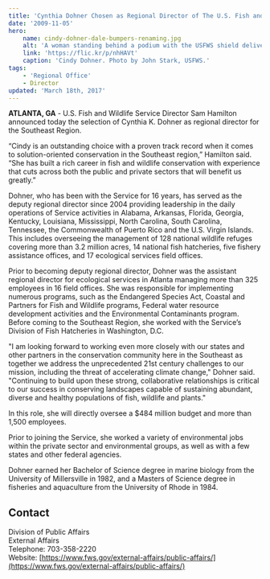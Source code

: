 ```yaml
---
title: 'Cynthia Dohner Chosen as Regional Director of The U.S. Fish and Wildlife Service’s Southeast Region'
date: '2009-11-05'
hero:
    name: cindy-dohner-dale-bumpers-renaming.jpg
    alt: 'A woman standing behind a podium with the USFWS shield delivers a speech.'
    link: 'https://flic.kr/p/nhHAVt'
    caption: 'Cindy Dohner. Photo by John Stark, USFWS.'
tags:
    - 'Regional Office'
    - Director
updated: 'March 18th, 2017'
---
```


**ATLANTA, GA** - U.S. Fish and Wildlife Service Director Sam Hamilton announced today the selection of Cynthia K. Dohner as regional director for the Southeast Region.  

“Cindy is an outstanding choice with a proven track record when it comes to solution-oriented conservation in the Southeast region,” Hamilton said. “She has built a rich career in fish and wildlife conservation with experience that cuts across both the public and private sectors that will benefit us greatly.”  

Dohner, who has been with the Service for 16 years, has served as the deputy regional director since 2004 providing leadership in the daily operations of Service activities in Alabama, Arkansas, Florida, Georgia, Kentucky, Louisiana, Mississippi, North Carolina, South Carolina, Tennessee, the Commonwealth of Puerto Rico and the U.S. Virgin Islands. This includes overseeing the management of 128 national wildlife refuges covering more than 3.2 million acres, 14 national fish hatcheries, five fishery assistance offices, and 17 ecological services field offices.  

Prior to becoming deputy regional director, Dohner was the assistant regional director for ecological services in Atlanta managing more than 325 employees in 16 field offices. She was responsible for implementing numerous programs, such as the Endangered Species Act, Coastal and Partners for Fish and Wildlife programs, Federal water resource development activities and the Environmental Contaminants program. Before coming to the Southeast Region, she worked with the Service’s Division of Fish Hatcheries in Washington, D.C.  

"I am looking forward to working even more closely with our states and other partners in the conservation community here in the Southeast as together we address the unprecedented 21st century challenges to our mission, including the threat of accelerating climate change," Dohner said. "Continuing to build upon these strong, collaborative relationships is critical to our success in conserving landscapes capable of sustaining abundant, diverse and healthy populations of fish, wildlife and plants."  

In this role, she will directly oversee a $484 million budget and more than 1,500 employees.  

Prior to joining the Service, she worked a variety of environmental jobs within the private sector and environmental groups, as well as with a few states and other federal agencies.  

Dohner earned her Bachelor of Science degree in marine biology from the University of Millersville in 1982, and a Masters of Science degree in fisheries and aquaculture from the University of Rhode in 1984.

## Contact

Division of Public Affairs  
External Affairs  
Telephone: 703-358-2220  
Website: [https://www.fws.gov/external-affairs/public-affairs/](https://www.fws.gov/external-affairs/public-affairs/)

